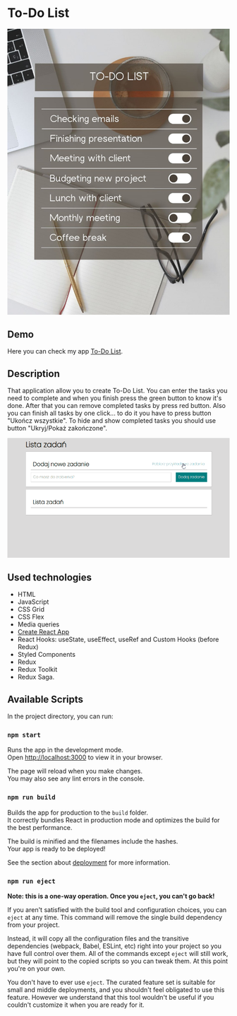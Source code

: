  # To-Do List
![List](https://github.com/Rkowal10/todo-list-react/blob/main/pictures/To-Do%20List2.png)

## Demo
Here you can check my app [To-Do List](https://rkowal10.github.io/todo-list-react/).

## Description
That application allow you to create To-Do List. You can enter the tasks you need to complete and when you finish press the green button to know it's done. After that you can remove completed tasks by press red button. Also you can finish all tasks by one click... to do it you have to press button "Ukończ wszystkie". To hide and show completed tasks you should use button "Ukryj/Pokaż zakończone".

![animation](https://github.com/Rkowal10/todo-list-react/blob/main/pictures/Animation2.gif)

## Used technologies
- HTML
- JavaScript
- CSS Grid
- CSS Flex
- Media queries
- [Create React App](https://github.com/facebook/create-react-app)
- React Hooks: useState, useEffect, useRef and Custom Hooks (before Redux)
- Styled Components
- Redux
- Redux Toolkit
- Redux Saga.

## Available Scripts

In the project directory, you can run:

### `npm start`

Runs the app in the development mode.\
Open [http://localhost:3000](http://localhost:3000) to view it in your browser.

The page will reload when you make changes.\
You may also see any lint errors in the console.

### `npm run build`

Builds the app for production to the `build` folder.\
It correctly bundles React in production mode and optimizes the build for the best performance.

The build is minified and the filenames include the hashes.\
Your app is ready to be deployed!

See the section about [deployment](https://facebook.github.io/create-react-app/docs/deployment) for more information.

### `npm run eject`

**Note: this is a one-way operation. Once you `eject`, you can't go back!**

If you aren't satisfied with the build tool and configuration choices, you can `eject` at any time. This command will remove the single build dependency from your project.

Instead, it will copy all the configuration files and the transitive dependencies (webpack, Babel, ESLint, etc) right into your project so you have full control over them. All of the commands except `eject` will still work, but they will point to the copied scripts so you can tweak them. At this point you're on your own.

You don't have to ever use `eject`. The curated feature set is suitable for small and middle deployments, and you shouldn't feel obligated to use this feature. However we understand that this tool wouldn't be useful if you couldn't customize it when you are ready for it.
